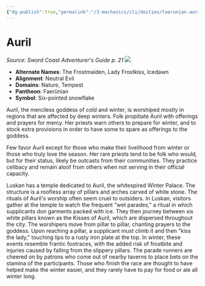 ```yaml
---
{"dg-publish":true,"permalink":"/3-mechanics/cli/deities/faerunian-auril-scag/","tags":["ttrpg-cli/compendium/src/5e/scag","ttrpg-cli/deity/faerunian","ttrpg-cli/domain/nature","ttrpg-cli/domain/tempest"],"noteIcon":""}
---
```


# Auril
*Source: Sword Coast Adventurer's Guide p. 21* 
![](3-Mechanics/CLI/deities/img/scag-symbol-of-auril.webp#symbol)

- **Alternate Names**: The Frostmaiden, Lady Frostkiss, Icedawn
- **Alignment**: Neutral Evil
- **Domains**: Nature, Tempest
- **Pantheon**: Faerûnian
- **Symbol**: Six-pointed snowflake

Auril, the merciless goddess of cold and winter, is worshiped mostly in regions that are affected by deep winters. Folk propitiate Auril with offerings and prayers for mercy. Her priests warn others to prepare for winter, and to stock extra provisions in order to have some to spare as offerings to the goddess.

Few favor Auril except for those who make their livelihood from winter or those who truly love the season. Her rare priests tend to be folk who would, but for their status, likely be outcasts from their communities. They practice celibacy and remain aloof from others when not serving in their official capacity.

Luskan has a temple dedicated to Auril, the whitespired Winter Palace. The structure is a roofless array of pillars and arches carved of white stone. The rituals of Auril's worship often seem cruel to outsiders. In Luskan, visitors gather at the temple to watch the frequent "wet parades," a ritual in which supplicants don garments packed with ice. They then journey between six white pillars known as the Kisses of Auril, which are dispersed throughout the city. The worshipers move from pillar to pillar, chanting prayers to the goddess. Upon reaching a pillar, a supplicant must climb it and then "kiss the lady," touching lips to a rusty iron plate at the top. In winter, these events resemble frantic footraces, with the added risk of frostbite and injuries caused by falling from the slippery pillars. The parade runners are cheered on by patrons who come out of nearby taverns to place bets on the stamina of the participants. Those who finish the race are thought to have helped make the winter easier, and they rarely have to pay for food or ale all winter long.